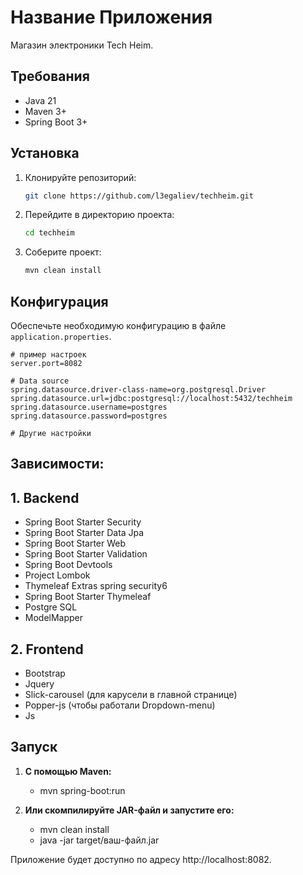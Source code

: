 # Название Приложения

Магазин электроники Tech Heim.

## Требования

* Java 21
* Maven 3+
* Spring Boot 3+

## Установка

1. Клонируйте репозиторий:

    ```bash
    git clone https://github.com/l3egaliev/techheim.git
    ```

2. Перейдите в директорию проекта:

    ```bash
    cd techheim
    ```

3. Соберите проект:

    ```bash
    mvn clean install
    ```

## Конфигурация

Обеспечьте необходимую конфигурацию в файле `application.properties`.

```properties
# пример настроек
server.port=8082

# Data source
spring.datasource.driver-class-name=org.postgresql.Driver
spring.datasource.url=jdbc:postgresql://localhost:5432/techheim
spring.datasource.username=postgres
spring.datasource.password=postgres

# Другие настройки
```

## Зависимости:

## 1. Backend

* Spring Boot Starter Security
* Spring Boot Starter Data Jpa
* Spring Boot Starter Web
* Spring Boot Starter Validation
* Spring Boot Devtools
* Project Lombok
* Thymeleaf Extras spring security6
* Spring Boot Starter Thymeleaf
* Postgre SQL
* ModelMapper



## 2. Frontend

* Bootstrap
* Jquery 
* Slick-carousel (для карусели в главной странице)
* Popper-js (чтобы работали Dropdown-menu)
* Js


##  Запуск

1. **С помощью Maven:** 
   * mvn spring-boot:run


2. **Или скомпилируйте JAR-файл и запустите его:**
   * mvn clean install
   * java -jar target/ваш-файл.jar

Приложение будет доступно по адресу http://localhost:8082.